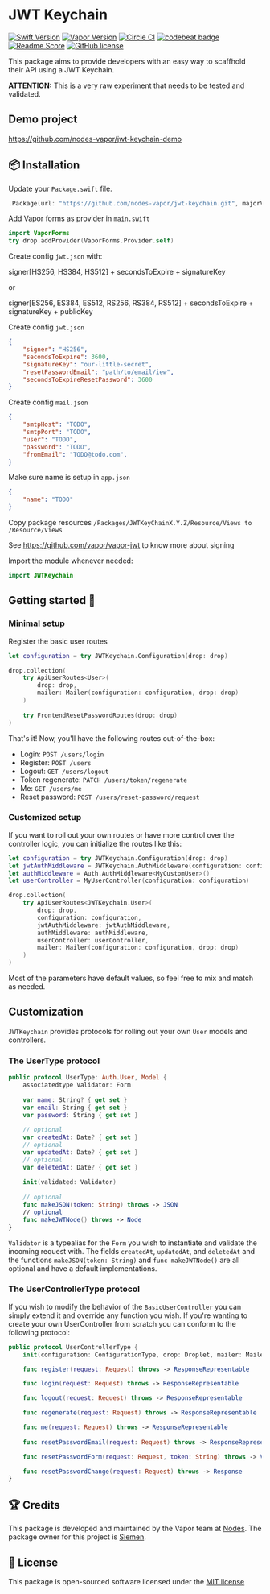 # JWT Keychain
[![Swift Version](https://img.shields.io/badge/Swift-3-brightgreen.svg)](http://swift.org)
[![Vapor Version](https://img.shields.io/badge/Vapor-1-F6CBCA.svg)](http://vapor.codes)
[![Circle CI](https://circleci.com/gh/nodes-vapor/jwt-keychain/tree/vapor-1.svg?style=shield)](https://circleci.com/gh/nodes-vapor/jwt-keychain)
[![codebeat badge](https://codebeat.co/badges/28ecc025-1b29-42dc-a68d-311fa537a684)](https://codebeat.co/projects/github-com-nodes-vapor-jwt-keychain-vapor-1)
[![Readme Score](http://readme-score-api.herokuapp.com/score.svg?url=https://github.com/nodes-vapor/jwt-keychain)](http://clayallsopp.github.io/readme-score?url=https://github.com/nodes-vapor/jwt-keychain)
[![GitHub license](https://img.shields.io/badge/license-MIT-blue.svg)](https://raw.githubusercontent.com/nodes-vapor/jwt-keychain/master/LICENSE)


This package aims to provide developers with an easy way to scaffhold their API using a JWT Keychain.

**ATTENTION:** This is a very raw experiment that needs to be tested and validated.


## Demo project

https://github.com/nodes-vapor/jwt-keychain-demo


## 📦 Installation

Update your `Package.swift` file.
```swift
.Package(url: "https://github.com/nodes-vapor/jwt-keychain.git", majorVersion: 0)
```

Add Vapor forms as provider in `main.swift`
```swift
import VaporForms
try drop.addProvider(VaporForms.Provider.self)
```
Create config `jwt.json` with:

signer[HS256, HS384, HS512] + secondsToExpire + signatureKey

or

signer[ES256, ES384, ES512, RS256, RS384, RS512] + secondsToExpire + signatureKey + publicKey

Create config `jwt.json`
```json
{
    "signer": "HS256",
    "secondsToExpire": 3600,
    "signatureKey": "our-little-secret",
    "resetPasswordEmail": "path/to/email/iew",
    "secondsToExpireResetPassword": 3600
}
```

Create config `mail.json`
```json
{
    "smtpHost": "TODO",
    "smtpPort": "TODO",
    "user": "TODO",
    "password": "TODO",
    "fromEmail": "TODO@todo.com",
}

```

Make sure name is setup in `app.json`
```json
{
    "name": "TODO"
}

```

Copy package resources
`/Packages/JWTKeyChainX.Y.Z/Resource/Views to /Resource/Views`

See https://github.com/vapor/vapor-jwt to know more about signing

Import the module whenever needed:

```swift
import JWTKeychain
```


## Getting started 🚀

### Minimal setup

Register the basic user routes

```swift
let configuration = try JWTKeychain.Configuration(drop: drop)

drop.collection(
    try ApiUserRoutes<User>(
        drop: drop,
        mailer: Mailer(configuration: configuration, drop: drop)
    )
    
    try FrontendResetPasswordRoutes(drop: drop)
)
```

That's it! Now, you'll have the following routes out-of-the-box:

- Login: `POST /users/login`
- Register: `POST /users`
- Logout: `GET /users/logout`
- Token regenerate: `PATCH /users/token/regenerate`
- Me: `GET /users/me`
- Reset password: `POST /users/reset-password/request`

### Customized setup

If you want to roll out your own routes or have more control over the controller logic, you can initialize the routes like this:

```swift
let configuration = try JWTKeychain.Configuration(drop: drop)
let jwtAuthMiddleware = JWTKeychain.AuthMiddleware(configuration: configuration)
let authMiddleware = Auth.AuthMiddleware<MyCustomUser>()
let userController = MyUserController(configuration: configuration)

drop.collection(
    try ApiUserRoutes<JWTKeychain.User>(
        drop: drop,
        configuration: configuration,
        jwtAuthMiddleware: jwtAuthMiddleware,
        authMiddleware: authMiddleware,
        userController: userController,
        mailer: Mailer(configuration: configuration, drop: drop)
    )
)
```

Most of the parameters have default values, so feel free to mix and match as needed.


## Customization 

`JWTKeychain` provides protocols for rolling out your own `User` models and controllers.

### The UserType protocol
```swift
public protocol UserType: Auth.User, Model {
    associatedtype Validator: Form
    
    var name: String? { get set }
    var email: String { get set }
    var password: String { get set }
    
    // optional
    var createdAt: Date? { get set }
    // optional
    var updatedAt: Date? { get set }
    // optional
    var deletedAt: Date? { get set }
    
    init(validated: Validator)
    
    // optional
    func makeJSON(token: String) throws -> JSON
    // optional
    func makeJWTNode() throws -> Node
}
```
`Validator` is a typealias for the `Form` you wish to instantiate and validate the incoming request with. The fields `createdAt`, `updatedAt`, and `deletedAt` and the functions `makeJSON(token: String)` and `func makeJWTNode()` are all optional and have a default implementations.

### The UserControllerType protocol
If you wish to modify the behavior of the `BasicUserController` you can simply extend it and override any function you wish. If you're wanting to create your own UserController from scratch you can conform to the following protocol:
```swift
public protocol UserControllerType {
    init(configuration: ConfigurationType, drop: Droplet, mailer: MailerType)

    func register(request: Request) throws -> ResponseRepresentable

    func login(request: Request) throws -> ResponseRepresentable

    func logout(request: Request) throws -> ResponseRepresentable

    func regenerate(request: Request) throws -> ResponseRepresentable

    func me(request: Request) throws -> ResponseRepresentable
    
    func resetPasswordEmail(request: Request) throws -> ResponseRepresentable

    func resetPasswordForm(request: Request, token: String) throws -> View

    func resetPasswordChange(request: Request) throws -> Response
}
```


## 🏆 Credits

This package is developed and maintained by the Vapor team at [Nodes](https://www.nodesagency.com).
The package owner for this project is [Siemen](https://github.com/siemensikkema/).


## 📄 License

This package is open-sourced software licensed under the [MIT license](http://opensource.org/licenses/MIT)
